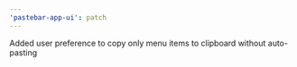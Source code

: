 ```yaml
---
'pastebar-app-ui': patch
---
```


Added user preference to copy only menu items to clipboard without auto-pasting
